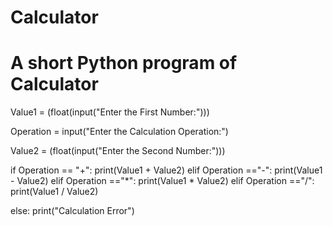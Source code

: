 # Calculator
# A short Python program of Calculator

Value1 = (float(input("Enter the First Number:")))

Operation = input("Enter the Calculation Operation:")

Value2 = (float(input("Enter the Second Number:")))


if Operation == "+":
    print(Value1 + Value2)
elif Operation =="-":
    print(Value1 - Value2)
elif Operation =="*":
    print(Value1 * Value2)
elif Operation =="/":
    print(Value1 / Value2)

else:
    print("Calculation Error")
